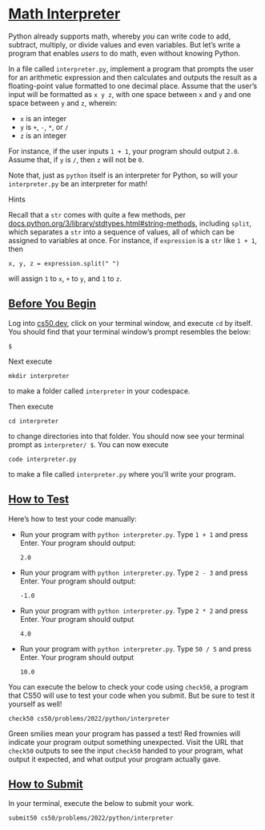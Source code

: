 # [Math Interpreter](#math-interpreter)

Python already supports math, whereby *you* can write code to add,
subtract, multiply, or divide values and even variables. But let’s write
a program that enables *users* to do math, even without knowing Python.

In a file called `interpreter.py`, implement a program that prompts the
user for an arithmetic expression and then calculates and outputs the
result as a floating-point value formatted to one decimal place. Assume
that the user’s input will be formatted as `x y z`, with one space
between `x` and `y` and one space between `y` and `z`, wherein:

- `x` is an integer
- `y` is `+`, `-`, `*`, or `/`
- `z` is an integer

For instance, if the user inputs `1 + 1`, your program should output
`2.0`. Assume that, if `y` is `/`, then `z` will not be `0`.

Note that, just as `python` itself is an interpreter for Python, so will
your `interpreter.py` be an interpreter for math!

Hints

Recall that a `str` comes with quite a few methods, per
[docs.python.org/3/library/stdtypes.html#string-methods](https://docs.python.org/3/library/stdtypes.html#string-methods),
including `split`, which separates a `str` into a sequence of values,
all of which can be assigned to variables at once. For instance, if
`expression` is a `str` like `1 + 1`, then

``` highlight
x, y, z = expression.split(" ")
```

will assign `1` to `x`, `+` to `y`, and `1` to `z`.

## [Before You Begin](#before-you-begin)

Log into [cs50.dev](https://cs50.dev/), click on your terminal window,
and execute `cd` by itself. You should find that your terminal window’s
prompt resembles the below:

``` highlight
$
```

Next execute

``` highlight
mkdir interpreter
```

to make a folder called `interpreter` in your codespace.

Then execute

``` highlight
cd interpreter
```

to change directories into that folder. You should now see your terminal
prompt as `interpreter/ $`. You can now execute

``` highlight
code interpreter.py
```

to make a file called `interpreter.py` where you’ll write your program.

## [How to Test](#how-to-test)

Here’s how to test your code manually:

- Run your program with `python interpreter.py`. Type `1 + 1` and press
  Enter. Your program should output:
  ``` highlight
  2.0
  ```
- Run your program with `python interpreter.py`. Type `2 - 3` and press
  Enter. Your program should output:
  ``` highlight
  -1.0
  ```
- Run your program with `python interpreter.py`. Type `2 * 2` and press
  Enter. Your program should output
  ``` highlight
  4.0
  ```
- Run your program with `python interpreter.py`. Type `50 / 5` and press
  Enter. Your program should output
  ``` highlight
  10.0
  ```

You can execute the below to check your code using `check50`, a program
that CS50 will use to test your code when you submit. But be sure to
test it yourself as well!

``` highlight
check50 cs50/problems/2022/python/interpreter
```

Green smilies mean your program has passed a test! Red frownies will
indicate your program output something unexpected. Visit the URL that
`check50` outputs to see the input `check50` handed to your program,
what output it expected, and what output your program actually gave.

## [How to Submit](#how-to-submit)

In your terminal, execute the below to submit your work.

``` highlight
submit50 cs50/problems/2022/python/interpreter
```
